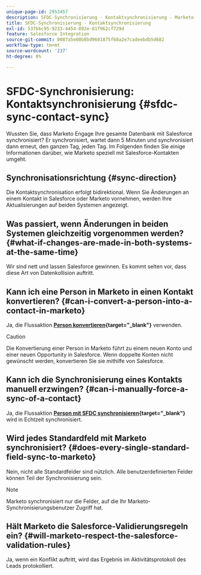 ```yaml
---
unique-page-id: 2953457
description: SFDC-Synchronisierung - Kontaktsynchronisierung - Marketo-Dokumente - Produktdokumentation
title: SFDC-Synchronisierung - Kontaktsynchronisierung
exl-id: 537bbc95-9233-4454-892e-81f962cf729d
feature: Salesforce Integration
source-git-commit: 0087a5e88b8bd9601875f68a2e7cadeebdb5d682
workflow-type: tm+mt
source-wordcount: '237'
ht-degree: 0%

---
```


# SFDC-Synchronisierung: Kontaktsynchronisierung {#sfdc-sync-contact-sync}

Wussten Sie, dass Marketo Engage Ihre gesamte Datenbank mit Salesforce synchronisiert? Er synchronisiert, wartet dann 5 Minuten und synchronisiert dann erneut, den ganzen Tag, jeden Tag. Im Folgenden finden Sie einige Informationen darüber, wie Marketo speziell mit Salesforce-Kontakten umgeht.

## Synchronisationsrichtung {#sync-direction}

Die Kontaktsynchronisation erfolgt bidirektional. Wenn Sie Änderungen an einem Kontakt in Salesforce oder Marketo vornehmen, werden Ihre Aktualisierungen auf beiden Systemen angezeigt.

## Was passiert, wenn Änderungen in beiden Systemen gleichzeitig vorgenommen werden? {#what-if-changes-are-made-in-both-systems-at-the-same-time}

Wir sind nett und lassen Salesforce gewinnen. Es kommt selten vor, dass diese Art von Datenkollision auftritt.

## Kann ich eine Person in Marketo in einen Kontakt konvertieren? {#can-i-convert-a-person-into-a-contact-in-marketo}

Ja, die Flussaktion **[Person konvertieren](/help/marketo/product-docs/core-marketo-concepts/smart-campaigns/flow-actions/convert-person.md){target="_blank"}** verwenden.

>[!CAUTION]
>
>Die Konvertierung einer Person in Marketo führt zu einem neuen Konto und einer neuen Opportunity in Salesforce. Wenn doppelte Konten nicht gewünscht werden, konvertieren Sie sie mithilfe von Salesforce.

## Kann ich die Synchronisierung eines Kontakts manuell erzwingen? {#can-i-manually-force-a-sync-of-a-contact}

Ja, die Flussaktion **[Person mit SFDC synchronisieren](/help/marketo/product-docs/core-marketo-concepts/smart-campaigns/salesforce-flow-actions/sync-person-to-sfdc.md){target="_blank"}** wird in Echtzeit synchronisiert.

## Wird jedes Standardfeld mit Marketo synchronisiert? {#does-every-single-standard-field-sync-to-marketo}

Nein, nicht alle Standardfelder sind nützlich. Alle benutzerdefinierten Felder können Teil der Synchronisierung sein.

>[!NOTE]
>
>Marketo synchronisiert nur die Felder, auf die Ihr Marketo-Synchronisierungsbenutzer Zugriff hat.

## Hält Marketo die Salesforce-Validierungsregeln ein? {#will-marketo-respect-the-salesforce-validation-rules}

Ja, wenn ein Konflikt auftritt, wird das Ergebnis im Aktivitätsprotokoll des Leads protokolliert.
